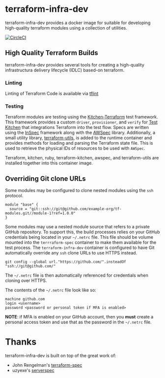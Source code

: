 # terraform-infra-dev

terraform-infra-dev provides a docker image for suitable for developing high-quality terraform modules using a collection of utilities.

[![CircleCI](https://circleci.com/gh/qualimente/terraform-infra-dev.svg?style=svg)](https://circleci.com/gh/qualimente/terraform-infra-dev)

## High Quality Terraform Builds

terraform-infra-dev provides several tools for creating a high-quality infrastructura delivery lifecycle (IDLC) based-on terraform.

### Linting ###

Linting of Terraform Code is available via [tflint](https://github.com/wata727/tflint)

### Testing ###

Terraform modules are testing using the 
[Kitchen-Terraform](https://github.com/newcontext-oss/kitchen-terraform)
test framework.
This framework provides a custom `driver`, `provisioner`, and `verify` for
[Test Kitchen](http://kitchen.ci/) that integrations Terraform into the
test flow.
Specs are written using the [InSpec](http://inspec.io/) framework along with
the [AWSpec](https://github.com/k1LoW/awspec) library.
Additionally, a small utility library, 
[terraform-utils](https://github.com/johnrengelman/terraform-spec/tree/vendor/gems/terraform-utils),
is added to the runtime container and provides methods for loading and parsing
the Terraform state file.
This is used to retrieve the physical IDs of resources to be used with `AWSpec`.

Terraform, kitchen, ruby, terraform-kitchen, awspec, and terraform-utils are
installed together into this container image.

## Overriding Git clone URLs

Some modules may be configured to clone nested modules using the `ssh` protocol.

```
module "base" {
  source = "git::ssh://git@github.com/example-org/tf-modules.git//module-1?ref=1.0.0"
}
```

Some modules may use a nested module source that refers to a private GitHub 
repository. To support this, the build processes relies on your GitHub 
credentials being located in your `~/.netrc` file. 
This file should be volume mounted into the `terrraform-spec` container
to make them available for the test process.
The `terraform-infra-dev` container is configured to have Git automatically 
override any `ssh` clone URLs to use HTTPS instead. 

```
git config --global url."https://github.com/".insteadOf "ssh://git@github.com/"
```

The `~/.netrc` file is then automatically referenced for credentials when
cloning over HTTPS.

The contents of the `~/.netrc` file look like so:

```
machine github.com
login <username>
password <password or personal token if MFA is enabled>
```

**NOTE**: if MFA is enabled on your GitHub account, then you **must** create a 
personal access token and use that as the password in the `~/.netrc` file.

# Thanks #

terraform-infra-dev is built on top of the great work of:

* John Rengelman's [terraform-spec](https://github.com/johnrengelman/terraform-spec)
* uzyexe's [serverspec](https://github.com/uzyexe/dockerfile-serverspec)
 